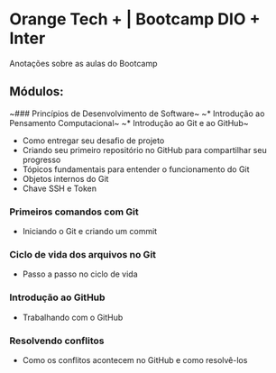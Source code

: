 # Orange Tech + | Bootcamp DIO + Inter
Anotações sobre as aulas do Bootcamp 

## Módulos:
~### Princípios de Desenvolvimento de Software~
~* Introdução ao Pensamento Computacional~
~* Introdução ao Git e ao GitHub~
* Como entregar seu desafio de projeto
* Criando seu primeiro repositório no GitHub para compartilhar seu progresso
* Tópicos fundamentais para entender o funcionamento do Git
* Objetos internos do Git
* Chave SSH e Token
### Primeiros comandos com Git
* Iniciando o Git e criando um commit
### Ciclo de vida dos arquivos no Git
* Passo a passo no ciclo de vida
### Introdução ao GitHub
* Trabalhando com o GitHub
### Resolvendo conflitos
* Como os conflitos acontecem no GitHub e como resolvê-los
